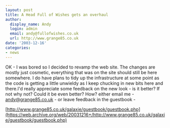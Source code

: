 ```yaml
---
layout: post
title: A Head Full of Wishes gets an overhaul
author:
  display_name: Andy
  login: admin
  email: andy@fullofwishes.co.uk
  url: http://www.grange85.co.uk
date: '2003-12-16'
categories:
- news
---
```

OK - I was bored so I decided to revamp the web site. The changes are mostly just cosmetic, everything that was on the site should still be here somewhere. I do have plans to tidy up the infrastructure at some point as the code is getting a little unwieldy as I keep chucking in new bits here and there.I'd really appreciate some feedback on the new look - is it better? If not why not? Could it be even better? How? either email me - andy@grange85.co.uk - or leave feedback in the guestbook - 


  [http://www.grange85.co.uk/galaxie/guestbook/guestbook.php](https://web.archive.org/web/20031216+/http://www.grange85.co.uk/galaxie/guestbook/guestbook.php)
